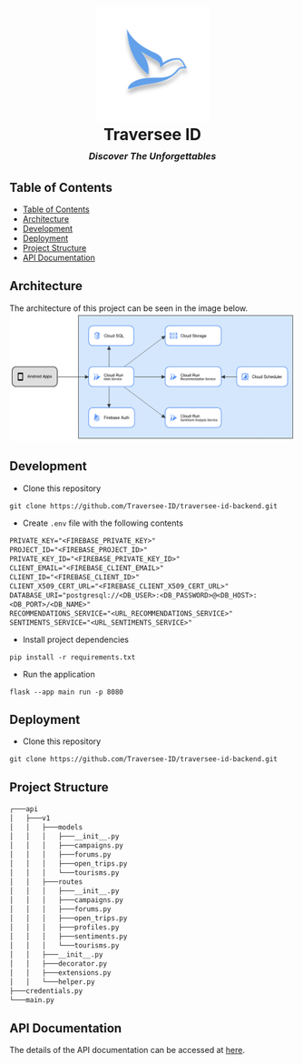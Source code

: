 <h1 align="center">
  <br>
    <img src="assets/traversee-logo.png" alt="Traversee" width="200">
  <br>
    Traversee ID
  <br>
    <small style="font-size: 16px"><em>Discover The Unforgettables</em></small>
</h1>

## Table of Contents
- [Table of Contents](#table-of-contents)
- [Architecture](#architecture)
- [Development](#development)
- [Deployment](#deployment)
- [Project Structure](#project-structure)
- [API Documentation](#api-documentations)

## Architecture
The architecture of this project can be seen in the image below.
![Architecture](assets/architecture.png)

## Development
- Clone this repository
```
git clone https://github.com/Traversee-ID/traversee-id-backend.git
```
- Create `.env` file with the following contents
```
PRIVATE_KEY="<FIREBASE_PRIVATE_KEY>"
PROJECT_ID="<FIREBASE_PROJECT_ID>"
PRIVATE_KEY_ID="<FIREBASE_PRIVATE_KEY_ID>"
CLIENT_EMAIL="<FIREBASE_CLIENT_EMAIL>"
CLIENT_ID="<FIREBASE_CLIENT_ID>"
CLIENT_X509_CERT_URL="<FIREBASE_CLIENT_X509_CERT_URL>"
DATABASE_URI="postgresql://<DB_USER>:<DB_PASSWORD>@<DB_HOST>:<DB_PORT>/<DB_NAME>"
RECOMMENDATIONS_SERVICE="<URL_RECOMMENDATIONS_SERVICE>"
SENTIMENTS_SERVICE="<URL_SENTIMENTS_SERVICE>"
```
- Install project dependencies
```
pip install -r requirements.txt
```
- Run the application
```
flask --app main run -p 8080
```

## Deployment
- Clone this repository
```
git clone https://github.com/Traversee-ID/traversee-id-backend.git
```

## Project Structure
```
┌───api
│   ├───v1
│   │   ├───models
│   │   │   ├───__init__.py
│   │   │   ├───campaigns.py
│   │   │   ├───forums.py
│   │   │   ├───open_trips.py
│   │   │   └───tourisms.py
│   │   ├───routes
│   │   │   ├───__init__.py
│   │   │   ├───campaigns.py
│   │   │   ├───forums.py
│   │   │   ├───open_trips.py
│   │   │   ├───profiles.py
│   │   │   ├───sentiments.py
│   │   │   └───tourisms.py
│   │   ├───__init__.py
│   │   ├───decorator.py
│   │   ├───extensions.py
│   │   └───helper.py
├───credentials.py
└───main.py
```

## API Documentation
The details of the API documentation can be accessed at [here](https://documenter.getpostman.com/view/2s93sc4spc).